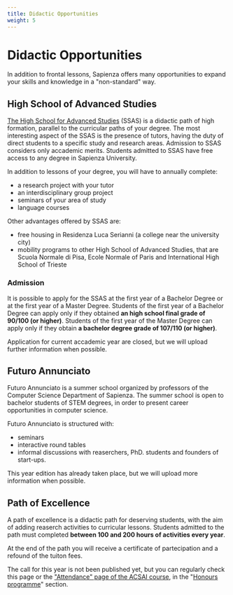 ```yaml
---
title: Didactic Opportunities
weight: 5
---
```

# Didactic Opportunities

In addition to frontal lessons, Sapienza offers many opportunities to expand your skills and knowledge in a "non-standard" way.

## High School of Advanced Studies

[The High School for Advanced Studies](https://web.uniroma1.it/sssas/en) (SSAS) is a didactic path of high formation, parallel to the curricular paths of your degree. The most interesting aspect of the SSAS is the presence of tutors, having the duty of direct students to a specific study and research areas. Admission to SSAS considers only accademic merits. Students admitted to SSAS have free access to any degree in Sapienza University.

In addition to lessons of your degree, you will have to annually complete:
- a research project with your tutor
- an interdisciplinary group project
- seminars of your area of study
- language courses

Other advantages offered by SSAS are:
- free housing in Residenza Luca Serianni (a college near the university city)
- mobility programs to other High School of Advanced Studies, that are Scuola Normale di Pisa, Ecole Normale of Paris and International High School of Trieste

### Admission

It is possible to apply for the SSAS at the first year of a Bachelor Degree or at the first year of a Master Degree. Students of the first year of a Bachelor Degree can apply only if they obtained **an high school final grade of 90/100 (or higher)**. Students of the first year of the Master Degree can apply only if they obtain **a bachelor degree grade of 107/110 (or higher)**.

Application for current accademic year are closed, but we will upload further information when possible.

## Futuro Annunciato

Futuro Annunciato is a summer school organized by professors of the Computer Science Department of Sapienza. The summer school is open to bachelor students of STEM degrees, in order to present career opportunities in computer science. 

Futuro Annunciato is structured with:
- seminars
- interactive round tables
- informal discussions with reaserchers, PhD. students and founders of start-ups. 

This year edition has already taken place, but we will upload more information when possible. 

## Path of Excellence

A path of excellence is a didactic path for deserving students, with the aim of adding reaserch activities to curricular lessons. Students admitted to the path must completed **between 100 and 200 hours of activities every year**.

At the end of the path you will receive a certificate of partecipation and a refound of the tuiton fees. 

The call for this year is not been published yet, but you can regularly check this page or the ["Attendance" page of the ACSAI course](https://corsidilaurea.uniroma1.it/en/corso/2024/30786/programmazione), in the "[Honours programme](https://corsidilaurea.uniroma1.it/en/corso/2024/30786/programmazione#bootstrap-fieldgroup-nav-item-honours-programme)" section.